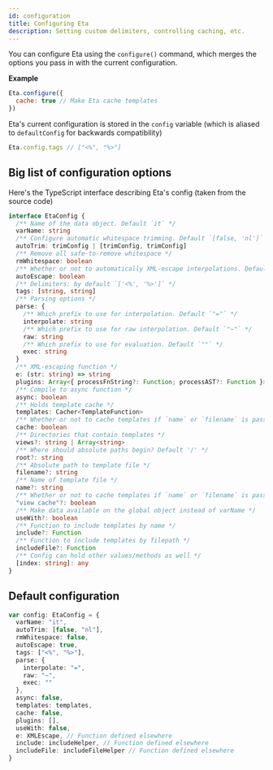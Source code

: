 ```yaml
---
id: configuration
title: Configuring Eta
description: Setting custom delimiters, controlling caching, etc.
---
```


You can configure Eta using the `configure()` command, which merges the options you pass in with the current configuration.

**Example**

```js
Eta.configure({
  cache: true // Make Eta cache templates
})
```

Eta's current configuration is stored in the `config` variable (which is aliased to `defaultConfig` for backwards compatibility)

```js
Eta.config.tags // ["<%", "%>"]
```

## Big list of configuration options

Here's the TypeScript interface describing Eta's config (taken from the source code)

```ts
interface EtaConfig {
  /** Name of the data object. Default `it` */
  varName: string
  /** Configure automatic whitespace trimming. Default `[false, 'nl']` */
  autoTrim: trimConfig | [trimConfig, trimConfig]
  /** Remove all safe-to-remove whitespace */
  rmWhitespace: boolean
  /** Whether or not to automatically XML-escape interpolations. Default true */
  autoEscape: boolean
  /** Delimiters: by default `['<%', '%>']` */
  tags: [string, string]
  /** Parsing options */
  parse: {
    /** Which prefix to use for interpolation. Default `"="` */
    interpolate: string
    /** Which prefix to use for raw interpolation. Default `"~"` */
    raw: string
    /** Which prefix to use for evaluation. Default `""` */
    exec: string
  }
  /** XML-escaping function */
  e: (str: string) => string
  plugins: Array<{ processFnString?: Function; processAST?: Function }>
  /** Compile to async function */
  async: boolean
  /** Holds template cache */
  templates: Cacher<TemplateFunction>
  /** Whether or not to cache templates if `name` or `filename` is passed */
  cache: boolean
  /** Directories that contain templates */
  views?: string | Array<string>
  /** Where should absolute paths begin? Default '/' */
  root?: string
  /** Absolute path to template file */
  filename?: string
  /** Name of template file */
  name?: string
  /** Whether or not to cache templates if `name` or `filename` is passed */
  "view cache"?: boolean
  /** Make data available on the global object instead of varName */
  useWith?: boolean
  /** Function to include templates by name */
  include?: Function
  /** Function to include templates by filepath */
  includeFile?: Function
  /** Config can hold other values/methods as well */
  [index: string]: any
}
```

## Default configuration

```ts
var config: EtaConfig = {
  varName: "it",
  autoTrim: [false, "nl"],
  rmWhitespace: false,
  autoEscape: true,
  tags: ["<%", "%>"],
  parse: {
    interpolate: "=",
    raw: "~",
    exec: ""
  },
  async: false,
  templates: templates,
  cache: false,
  plugins: [],
  useWith: false,
  e: XMLEscape, // Function defined elsewhere
  include: includeHelper, // Function defined elsewhere
  includeFile: includeFileHelper // Function defined elsewhere
}
```
